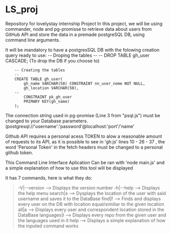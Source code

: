 # LS_proj
Repository for lovelystay internship Project
In this project, we will be using commander, node and pg-promisse to 
retrieve data about users from GitHub API and store the data in a premade postgreSQL DB, using command line arguments.

It will be mandatory to have a postgresSQL DB with the folowing creation query ready to use:
		-- Droping the tables
		--
		-- DROP TABLE gh_user CASCADE; (To drop the DB if you choose to)

		-- Creating the tables
		--
		CREATE TABLE gh_user(
		    gh_name VARCHAR(50) CONSTRAINT nn_user_nome NOT NULL,
		    gh_location VARCHAR(50),
		--    
		    CONSTRAINT pk_gh_user
		    PRIMARY KEY(gh_name)
		);

The connection string used in pg-promise (Line 3 from "psql.js") must be changed to your Database parameters. (postgresql://'username':'password'@localhost:'port'/'name'

Github API requires a personal acess TOKEN to alow a reasonable amount of requests to its API, as it is possible to see in 'gh.js' lines 10 - 26 - 37 , the word 'Personal Token' in the fetch headers must be changed to a personal github token.


This Command Line Interface Aplication Can be ran with 'node main.js' and a simple explanation of how to use this tool will be displayed

It has 7 commands, here is what they do:

>	-V|--version 	--> Displays the version number
>	-h|--help	--> Displays the help menu
>	search|s <username> 	--> Dysplays the location of the user with said username and saves it to the DataBase
>	find|f		--> Finds and displays every user on the DB with location equal/similiar to the given location
>	all|a	--> Displays every user and correspondent location stored in the DataBase
>	languages|l <username>	--> Displays every repo from the given user and the languages used in it
>	help <command>	--> Displays a simple explanation of how the inputed command works


